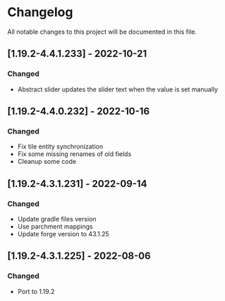 # Changelog
All notable changes to this project will be documented in this file.

## [1.19.2-4.4.1.233] - 2022-10-21
### Changed
 - Abstract slider updates the slider text when the value is set manually

## [1.19.2-4.4.0.232] - 2022-10-16
### Changed
 - Fix tile entity synchronization
 - Fix some missing renames of old fields
 - Cleanup some code

## [1.19.2-4.3.1.231] - 2022-09-14
### Changed
 - Update gradle files version
 - Use parchment mappings
 - Update forge version to 43.1.25

## [1.19.2-4.3.1.225] - 2022-08-06
### Changed
 - Port to 1.19.2
